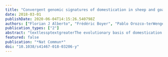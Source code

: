 ```yaml
---
title: "Convergent genomic signatures of domestication in sheep and goats."
date: 2018-03-01
publishDate: 2020-06-04T14:15:26.540798Z
authors: ["Florian J Alberto", "Frédéric Boyer", "Pablo Orozco-terWengel", "Ian Streeter", "Bertrand Servin", "Pierre de Villemereuil", "Badr Benjelloun", "Pablo Librado", "Filippo Biscarini", "Licia Colli", "Mario Barbato", "Wahid Zamani", "Adriana Alberti", "Stefan Engelen", "Alessandra Stella", "Stéphane Joost", "Paolo Ajmone-Marsan", "Riccardo Negrini", "Ludovic Orlando", "Hamid Reza Rezaei", "Saeid Naderi", "Laura Clarke", "Paul Flicek", "Patrick Wincker", "Eric Coissac", "James Kijas", "Gwenola Tosser-Klopp", "Abdelkader Chikhi", "Michael W Bruford", "Pierre Taberlet", "François Pompanon"]
publication_types: ["2"]
abstract: "textlessptextgreaterThe evolutionary basis of domestication has been a longstanding question and its genetic architecture is becoming more tractable as more domestic species become genome-enabled. Before becoming established worldwide, sheep and goats were domesticated in the fertile crescent 10,500 years before present (YBP) where their wild relatives remain. Here we sequence the genomes of wild Asiatic mouflon and Bezoar ibex in the sheep and goat domestication center and compare their genomes with that of domestics from local, traditional, and improved breeds. Among the genomic regions carrying selective sweeps differentiating domestic breeds from wild populations, which are associated among others to genes involved in nervous system, immunity and productivity traits, 20 are common to Capra and Ovis. The patterns of selection vary between species, suggesting that while common targets of selection related to domestication and improvement exist, different solutions have arisen to achieve similar phenotypic end-points within these closely related livestock species.textless/ptextgreater"
featured: false
publication: "*Nat Commun*"
doi: "10.1038/s41467-018-03206-y"
---
```


